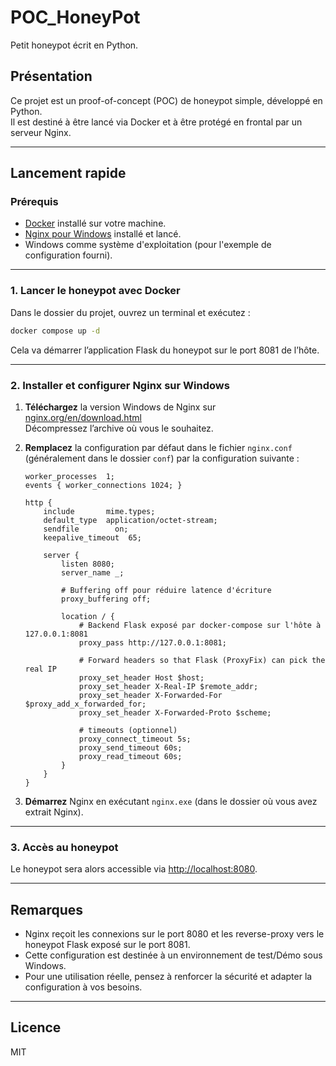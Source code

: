 # POC_HoneyPot

Petit honeypot écrit en Python.

## Présentation

Ce projet est un proof-of-concept (POC) de honeypot simple, développé en Python.  
Il est destiné à être lancé via Docker et à être protégé en frontal par un serveur Nginx.

---

## Lancement rapide

### Prérequis

- [Docker](https://www.docker.com/) installé sur votre machine.
- [Nginx pour Windows](https://nginx.org/en/download.html) installé et lancé.
- Windows comme système d'exploitation (pour l'exemple de configuration fourni).

---

### 1. Lancer le honeypot avec Docker

Dans le dossier du projet, ouvrez un terminal et exécutez :

```sh
docker compose up -d
```

Cela va démarrer l’application Flask du honeypot sur le port 8081 de l’hôte.

---

### 2. Installer et configurer Nginx sur Windows

1. **Téléchargez** la version Windows de Nginx sur [nginx.org/en/download.html](https://nginx.org/en/download.html)  
   Décompressez l’archive où vous le souhaitez.

2. **Remplacez** la configuration par défaut dans le fichier `nginx.conf` (généralement dans le dossier `conf`) par la configuration suivante :

    ```nginx
    worker_processes  1;
    events { worker_connections 1024; }

    http {
        include       mime.types;
        default_type  application/octet-stream;
        sendfile        on;
        keepalive_timeout  65;

        server {
            listen 8080;
            server_name _;

            # Buffering off pour réduire latence d'écriture
            proxy_buffering off;

            location / {
                # Backend Flask exposé par docker-compose sur l'hôte à 127.0.0.1:8081
                proxy_pass http://127.0.0.1:8081;

                # Forward headers so that Flask (ProxyFix) can pick the real IP
                proxy_set_header Host $host;
                proxy_set_header X-Real-IP $remote_addr;
                proxy_set_header X-Forwarded-For $proxy_add_x_forwarded_for;
                proxy_set_header X-Forwarded-Proto $scheme;

                # timeouts (optionnel)
                proxy_connect_timeout 5s;
                proxy_send_timeout 60s;
                proxy_read_timeout 60s;
            }
        }
    }
    ```

3. **Démarrez** Nginx en exécutant `nginx.exe` (dans le dossier où vous avez extrait Nginx).

---

### 3. Accès au honeypot

Le honeypot sera alors accessible via [http://localhost:8080](http://localhost:8080).

---

## Remarques

- Nginx reçoit les connexions sur le port 8080 et les reverse-proxy vers le honeypot Flask exposé sur le port 8081.
- Cette configuration est destinée à un environnement de test/Démo sous Windows.
- Pour une utilisation réelle, pensez à renforcer la sécurité et adapter la configuration à vos besoins.

---

## Licence

MIT
